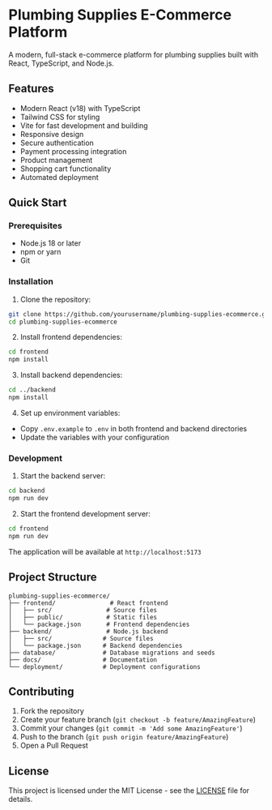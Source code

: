 # Plumbing Supplies E-Commerce Platform

A modern, full-stack e-commerce platform for plumbing supplies built with React, TypeScript, and Node.js.

## Features

- Modern React (v18) with TypeScript
- Tailwind CSS for styling
- Vite for fast development and building
- Responsive design
- Secure authentication
- Payment processing integration
- Product management
- Shopping cart functionality
- Automated deployment

## Quick Start

### Prerequisites

- Node.js 18 or later
- npm or yarn
- Git

### Installation

1. Clone the repository:
```bash
git clone https://github.com/yourusername/plumbing-supplies-ecommerce.git
cd plumbing-supplies-ecommerce
```

2. Install frontend dependencies:
```bash
cd frontend
npm install
```

3. Install backend dependencies:
```bash
cd ../backend
npm install
```

4. Set up environment variables:
- Copy `.env.example` to `.env` in both frontend and backend directories
- Update the variables with your configuration

### Development

1. Start the backend server:
```bash
cd backend
npm run dev
```

2. Start the frontend development server:
```bash
cd frontend
npm run dev
```

The application will be available at `http://localhost:5173`

## Project Structure

```
plumbing-supplies-ecommerce/
├── frontend/               # React frontend
│   ├── src/               # Source files
│   ├── public/            # Static files
│   └── package.json       # Frontend dependencies
├── backend/               # Node.js backend
│   ├── src/              # Source files
│   └── package.json      # Backend dependencies
├── database/             # Database migrations and seeds
├── docs/                 # Documentation
└── deployment/           # Deployment configurations
```

## Contributing

1. Fork the repository
2. Create your feature branch (`git checkout -b feature/AmazingFeature`)
3. Commit your changes (`git commit -m 'Add some AmazingFeature'`)
4. Push to the branch (`git push origin feature/AmazingFeature`)
5. Open a Pull Request

## License

This project is licensed under the MIT License - see the [LICENSE](LICENSE) file for details.

